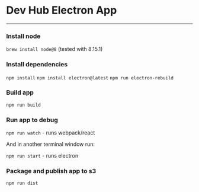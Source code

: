 # Dev Hub Electron App
---------

### Install node 

`brew install node@8` (tested with 8.15.1)

### Install dependencies

`npm install`
`npm install electron@latest`
`npm run electron-rebuild`

### Build app

`npm run build`

### Run app to debug

`npm run watch` - runs webpack/react

And in another terminal window run:

`npm run start` - runs electron

### Package and publish app to s3

`npm run dist`
